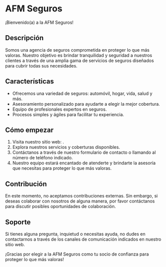# AFM Seguros

¡Bienvenido(a) a la AFM Seguros!

## Descripción
Somos una agencia de seguros comprometida en proteger lo que más valoras. Nuestro objetivo es brindar tranquilidad y seguridad a nuestros clientes a través de una amplia gama de servicios de seguros diseñados para cubrir todas sus necesidades.

## Características
- Ofrecemos una variedad de seguros: automóvil, hogar, vida, salud y más.
- Asesoramiento personalizado para ayudarte a elegir la mejor cobertura.
- Equipo de profesionales expertos en seguros.
- Procesos simples y ágiles para facilitar tu experiencia.

## Cómo empezar
1. Visita nuestro sitio web: .
2. Explora nuestros servicios y coberturas disponibles.
3. Contáctanos a través de nuestro formulario de contacto o llamando al número de teléfono indicado.
4. Nuestro equipo estará encantado de atenderte y brindarte la asesoría que necesitas para proteger lo que más valoras.

## Contribución
En este momento, no aceptamos contribuciones externas. Sin embargo, si deseas colaborar con nosotros de alguna manera, por favor contáctanos para discutir posibles oportunidades de colaboración.

## Soporte
Si tienes alguna pregunta, inquietud o necesitas ayuda, no dudes en contactarnos a través de los canales de comunicación indicados en nuestro sitio web.

¡Gracias por elegir a la AFM Seguros como tu socio de confianza para proteger lo que más valoras!

